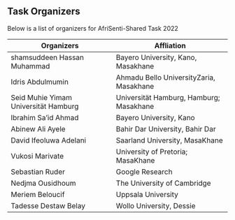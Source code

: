 ## Task Organizers

Below is a list of organizers for AfriSenti-Shared Task 2022

| Organizers | Affliation |
|---|---|
| shamsuddeen Hassan Muhammad | Bayero University, Kano, Masakhane |
| Idris Abdulmumin  | Ahmadu Bello UniversityZaria, Masakhane|
|Seid Muhie Yimam Universität Hamburg|  Universität Hamburg, Hamburg; Masakhane|
| Ibrahim Sa’id Ahmad |  Bayero University, Kano |
| Abinew Ali Ayele  | Bahir Dar University, Bahir Dar |
| David Ifeoluwa Adelani  | Saarland University, MasaKhane |
| Vukosi Marivate | University of Pretoria; MasaKhane |
| Sebastian Ruder   | Google Research |
| Nedjma Ousidhoum  | The University of Cambridge |
| Meriem Beloucif | Uppsala University |
| Tadesse Destaw Belay | Wollo University, Dessie |




 